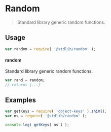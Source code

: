 # Random

> Standard library generic random functions.

<section class="usage">

## Usage

```javascript
var random = require( '@stdlib/random' );
```

#### random

Standard library generic random functions.

```javascript
var rand = random;
// returns {...}
```

</section>

<!-- /.usage -->

<section class="examples">

## Examples

<!-- TODO: better examples -->

<!-- eslint no-undef: "error" -->

```javascript
var getKeys = require( 'object-keys' ).shim();
var ns = require( '@stdlib/random' );

console.log( getKeys( ns ) );
```

</section>

<!-- /.examples -->

<section class="links">

</section>

<!-- /.links -->
